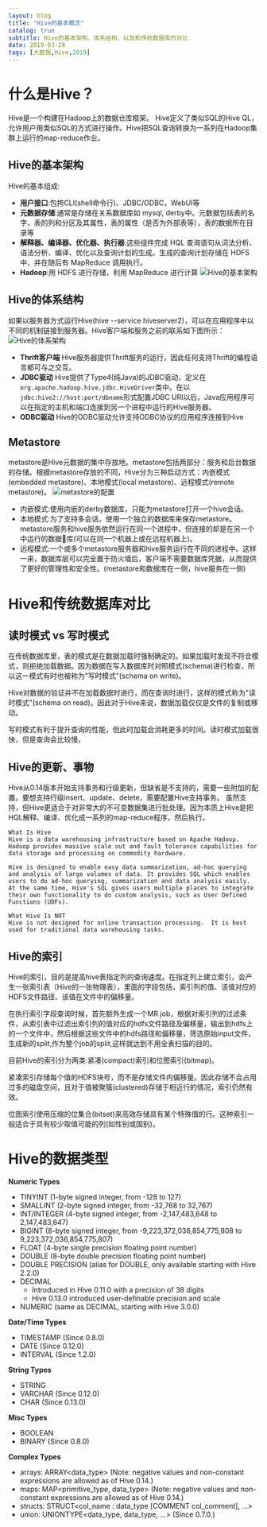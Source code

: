 ```yaml
---
layout: blog
title: "Hive的基本概念"
catalog: true
subtitle: Hive的基本架构、体系结构，以及和传统数据库的对比
date: 2019-03-28
tags: [大数据,Hive,2019]
---
```

# 什么是Hive？
Hive是一个构建在Hadoop上的数据仓库框架。
Hive定义了类似SQL的Hive QL，允许用户用类似SQL的方式进行操作。Hive把SQL查询转换为一系列在Hadoop集群上运行的map-reduce作业。

## Hive的基本架构
Hive的基本组成:

* <B>用户接口</B>:包挎CLI(shell命令行)、JDBC/ODBC，WebUI等
* <B>元数据存储</B>:通常是存储在关系数据库如 mysql, derby中。元数据包括表的名字，表的列和分区及其属性，表的属性（是否为外部表等），表的数据所在目录等
* <B>解释器、编译器、优化器、执行器</B>:这些组件完成 HQL 查询语句从词法分析、语法分析、编译、优化以及查询计划的生成。生成的查询计划存储在 HDFS 中，并在随后有 MapReduce 调用执行。
* <B>Hadoop</B>:用 HDFS 进行存储，利用 MapReduce 进行计算
![Hive的基本架构](https://raw.githubusercontent.com/RussXia/RussXia.github.io/master/_pic/hive_construct.jpeg)

## Hive的体系结构
如果以服务器方式运行Hive(hive --service hiveserver2)，可以在应用程序中以不同的机制链接到服务器。Hive客户端和服务之前的联系如下图所示：
![Hive的体系架构](https://raw.githubusercontent.com/RussXia/RussXia.github.io/master/_pic/hive_struct.jpg)
+ <B>Thrift客户端</B> Hive服务器提供Thrift服务的运行，因此任何支持Thrift的编程语言都可与之交互。
+ <B>JDBC驱动</B> Hive提供了Type4(纯Java)的JDBC驱动，定义在`org.apache.hadoop.hive.jdbc.HiveDriver`类中。在以`jdbc:hive2://host:port/dbname`形式配置JDBC URI以后，Java应用程序可以在指定的主机和端口连接到另一个进程中运行的Hive服务器。
+ <B>ODBC驱动</B> Hive的ODBC驱动允许支持ODBC协议的应用程序连接到Hive

## Metastore
metastore是Hive元数据的集中存放地。metastore包括两部分：服务和后台数据的存储。根据metastore存放的不同，Hive分为三种启动方式：内嵌模式(embedded metastore)、本地模式(local metastore)、远程模式(remote metastore)。
![metastore的配置](https://raw.githubusercontent.com/RussXia/RussXia.github.io/master/_pic/hive_metastore.jpg)
+ 内嵌模式:使用内嵌的derby数据库，只能为metastore打开一个hive会话。
+ 本地模式:为了支持多会话，使用一个独立的数据库来保存metastore。metastore服务和hive服务依然运行在同一个进程中，但连接的却是在另一个中运行的数据库(可以在同一个机器上或在远程机器上)。
+ 远程模式:一个或多个metastore服务器和hive服务运行在不同的进程中。这样一来，数据库层可以完全置于防火墙后，客户端不需要数据库凭据，从而提供了更好的管理性和安全性。(metastore和数据库在一侧，hive服务在一侧)


# Hive和传统数据库对比
## 读时模式 vs 写时模式
在传统数据库里，表的模式是在数据加载时强制确定的。如果加载时发现不符合模式，则拒绝加载数据。因为数据在写入数据库时对照模式(schema)进行检查，所以这一模式有时也被称为"写时模式"(schema on write)。

Hive对数据的验证并不在加载数据时进行，而在查询时进行，这样的模式称为"读时模式"(schema on read)。因此对于Hive来说，数据加载仅仅是文件的复制或移动。

写时模式有利于提升查询的性能，但此时加载会消耗更多的时间。读时模式加载很快，但是查询会比较慢。

## Hive的更新、事物
Hive从0.14版本开始支持事务和行级更新，但缺省是不支持的，需要一些附加的配置。要想支持行级insert、update、delete，需要配置Hive支持事务。
虽然支持，但Hive更适合于对非常大的不可变数据集进行批处理。因为本质上Hive是把HQL解释、编译、优化成一系列的map-reduce程序，然后执行。
```text
What Is Hive
Hive is a data warehousing infrastructure based on Apache Hadoop. Hadoop provides massive scale out and fault tolerance capabilities for data storage and processing on commodity hardware.

Hive is designed to enable easy data summarization, ad-hoc querying and analysis of large volumes of data. It provides SQL which enables users to do ad-hoc querying, summarization and data analysis easily. At the same time, Hive's SQL gives users multiple places to integrate their own functionality to do custom analysis, such as User Defined Functions (UDFs).  

What Hive Is NOT
Hive is not designed for online transaction processing.  It is best used for traditional data warehousing tasks.
```

## Hive的索引
Hive的索引，目的是提高hive表指定列的查询速度。在指定列上建立索引，会产生一张索引表（Hive的一张物理表），里面的字段包括，索引列的值、该值对应的HDFS文件路径、该值在文件中的偏移量。

在执行索引字段查询时候，首先额外生成一个MR job，根据对索引列的过滤条件，从索引表中过滤出索引列的值对应的hdfs文件路径及偏移量，输出到hdfs上的一个文件中，然后根据这些文件中的hdfs路径和偏移量，筛选原始input文件，生成新的split,作为整个job的split,这样就达到不用全表扫描的目的。

目前Hive的索引分为两类:紧凑(compact)索引和位图索引(bitmap)。

紧凑索引存储每个值的HDFS块号，而不是存储文件内偏移量。因此存储不会占用过多的磁盘空间，且对于值被聚簇(clustered)存储于相近行的情况，索引仍然有效。

位图索引使用压缩的位集合(bitset)来高效存储具有某个特殊值的行。这种索引一般适合于具有较少取值可能的列(如性别或国别)。

# Hive的数据类型
<B>Numeric Types</B>
+ TINYINT (1-byte signed integer, from -128 to 127)
+ SMALLINT (2-byte signed integer, from -32,768 to 32,767)
+ INT/INTEGER (4-byte signed integer, from -2,147,483,648 to 2,147,483,647)
+ BIGINT (8-byte signed integer, from -9,223,372,036,854,775,808 to 9,223,372,036,854,775,807)
+ FLOAT (4-byte single precision floating point number)
+ DOUBLE (8-byte double precision floating point number)
+ DOUBLE PRECISION (alias for DOUBLE, only available starting with Hive 2.2.0)
+ DECIMAL
    + Introduced in Hive 0.11.0 with a precision of 38 digits
    + Hive 0.13.0 introduced user-definable precision and scale
+ NUMERIC (same as DECIMAL, starting with Hive 3.0.0)

<B>Date/Time Types</B>
+ TIMESTAMP (Since 0.8.0)
+ DATE (Since 0.12.0)
+ INTERVAL (Since 1.2.0)

<B>String Types</B>
+ STRING
+ VARCHAR (Since 0.12.0)
+ CHAR (Since 0.13.0)

<B>Misc Types</B>
+ BOOLEAN
+ BINARY (Since 0.8.0)

<B>Complex Types</B>
+ arrays: ARRAY<data_type> (Note: negative values and non-constant expressions are allowed as of Hive 0.14.)
+ maps: MAP<primitive_type, data_type> (Note: negative values and non-constant expressions are allowed as of Hive 0.14.)
+ structs: STRUCT<col_name : data_type [COMMENT col_comment], ...>
+ union: UNIONTYPE<data_type, data_type, ...> (Since 0.7.0.)

